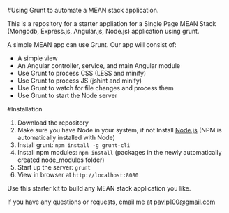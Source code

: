 #Using Grunt to automate a MEAN stack application.

This is a repository for a starter appliation for a Single Page MEAN Stack (Mongodb, Express.js, Angular.js, Node.js) application using grunt.

A simple MEAN app can use Grunt. Our app will consist of:

- A simple view
- An Angular controller, service, and main Angular module
- Use Grunt to process CSS (LESS and minify)
- Use Grunt to process JS (jshint and minify)
- Use Grunt to watch for file changes and process them
- Use Grunt to start the Node server

#Installation

1. Download the repository
2. Make sure you have Node in your system, if not Install [Node.js](https://nodejs.org/en/) (NPM is automatically installed with Node)
2. Install grunt: `npm install -g grunt-cli`
3. Install npm modules: `npm install` (packages in the newly automatically created node_modules folder)
4. Start up the server: `grunt`
5. View in browser at `http://localhost:8080`


Use this starter kit to build any MEAN stack application you like.

If you have any questions or requests, email me at pavip100@gmail.com

